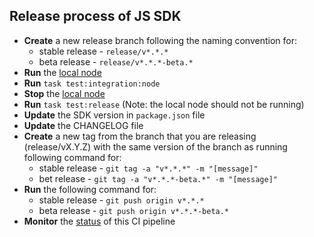 ## Release process of JS SDK

- **Create** a new release branch following the naming convention for:
    - stable release - `release/v*.*.*`
    - beta release - `release/v*.*.*-beta.*`
- **Run** the [local node](https://github.com/hashgraph/hedera-local-node)
- **Run** `task test:integration:node`
- **Stop** the [local node](https://github.com/hashgraph/hedera-local-node)
- **Run** `task test:release` (Note: the local node should not be running)
- **Update** the SDK version in `package.json` file
- **Update** the CHANGELOG file
- **Create** a new tag from the branch that you are releasing (release/vX.Y.Z) with the same version of the branch as running following command for:
    - stable release - `git tag -a "v*.*.*" -m "[message]"`
    - bet release - `git tag -a "v*.*.*-beta.*" -m "[message]"`
- **Run** the following command for:
    - stable release - `git push origin v*.*.*`
    - beta release - `git push origin v*.*.*-beta.*`
- **Monitor** the [status](https://github.com/hashgraph/hedera-sdk-js/actions/workflows/publish_release.yaml) of this CI pipeline